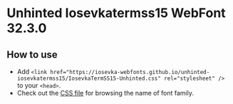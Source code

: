 # Unhinted Iosevkatermss15 WebFont 32.3.0

## How to use

- Add `<link href="https://iosevka-webfonts.github.io/unhinted-iosevkatermss15/IosevkaTermSS15-Unhinted.css" rel="stylesheet" />` to your `<head>`.
- Check out the [CSS file](./IosevkaTermSS15-Unhinted.css) for browsing the name of font family.
